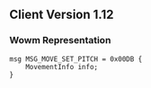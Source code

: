## Client Version 1.12

### Wowm Representation
```rust,ignore
msg MSG_MOVE_SET_PITCH = 0x00DB {
    MovementInfo info;    
}

```

